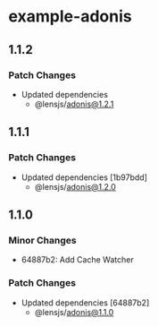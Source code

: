 # example-adonis

## 1.1.2

### Patch Changes

- Updated dependencies
  - @lensjs/adonis@1.2.1

## 1.1.1

### Patch Changes

- Updated dependencies [1b97bdd]
  - @lensjs/adonis@1.2.0

## 1.1.0

### Minor Changes

- 64887b2: Add Cache Watcher

### Patch Changes

- Updated dependencies [64887b2]
  - @lensjs/adonis@1.1.0
